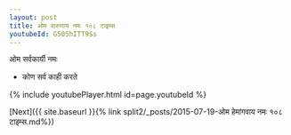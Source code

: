 ```yaml
---
layout: post
title: ओम वारुणाय नमः १०८ टाइम्स
youtubeId: G505hITT9Ss
---
```

 
 
 ओम सर्वकार्यी नमः  
 
 -  कोण सर्व काही करते 
 
  
 
  
 
 
 
 
 
 


{% include youtubePlayer.html id=page.youtubeId %}
 
[Next]({{ site.baseurl }}{% link  split2/_posts/2015-07-19-ओम हेमांगवाय नमः १०८ टाइम्स.md%})
 
